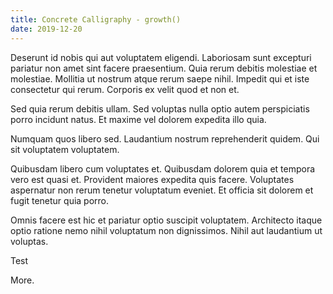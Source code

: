 ```yaml
---
title: Concrete Calligraphy - growth()
date: 2019-12-20
---
```



Deserunt id nobis qui aut voluptatem eligendi. Laboriosam sunt excepturi pariatur non amet sint facere praesentium. Quia rerum debitis molestiae et molestiae. Mollitia ut nostrum atque rerum saepe nihil. Impedit qui et iste consectetur qui rerum. Corporis ex velit quod et non et.

Sed quia rerum debitis ullam. Sed voluptas nulla optio autem perspiciatis porro incidunt natus. Et maxime vel dolorem expedita illo quia.

Numquam quos libero sed. Laudantium nostrum reprehenderit quidem. Qui sit voluptatem voluptatem.

Quibusdam libero cum voluptates et. Quibusdam dolorem quia et tempora vero est quasi et. Provident maiores expedita quis facere. Voluptates aspernatur non rerum tenetur voluptatum eveniet. Et officia sit dolorem et fugit tenetur quia porro.

Omnis facere est hic et pariatur optio suscipit voluptatem. Architecto itaque optio ratione nemo nihil voluptatum non dignissimos. Nihil aut laudantium ut voluptas.

Test
<!-- excerptEnd -->
More.
